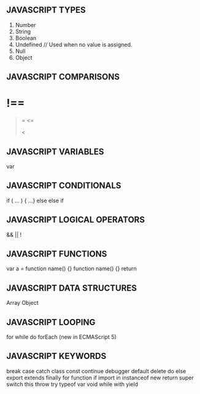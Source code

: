 ## JAVASCRIPT TYPES

1. Number
2. String
3. Boolean
4. Undefined // Used when no value is assigned.
5. Null
   <!-- 6. Symbol (new in ECMAScript 6) -->
6. Object

## JAVASCRIPT COMPARISONS

# !==

> =
> <=
>
> <

## JAVASCRIPT VARIABLES

var

<!-- let (new in ECMAScript 6)-->
<!-- const (new in ECMAScript 6)-->

## JAVASCRIPT CONDITIONALS

if ( ... ) { ...}
else
else if

<!-- ternary operator -->
<!-- switch -->

## JAVASCRIPT LOGICAL OPERATORS

&&
||
!

## JAVASCRIPT FUNCTIONS

var a = function name() {}
function name() {}
return

<!-- () => (new in ECMAScript 6) -->

## JAVASCRIPT DATA STRUCTURES

Array
Object

## JAVASCRIPT LOOPING

for
while
do
forEach (new in ECMAScript 5)

## JAVASCRIPT KEYWORDS

break
case
catch
class
const
continue
debugger
default
delete
do
else
export
extends
finally
for
function
if
import
in
instanceof
new
return
super
switch
this
throw
try
typeof
var
void
while
with
yield
